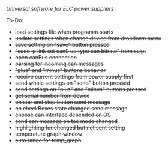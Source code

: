 *Universal software for ELC power suppliers* 

To-Do:
- ~~load settings file when programm starts~~
- ~~update settings when change device from dropdown menu~~
- ~~save setting on "save" button pressed~~
- ~~"sudo ip link set can0 up type can bitrate" from scipt~~ 
- ~~open canBus connection~~
- ~~parsing for incoming can messages~~
- ~~"plus" and "minus" buttons behavior~~
- ~~receive current settings from power supply first~~
- ~~send whole settings on "send" button pressed~~
- ~~send settings on "plus" and "minus" buttons pressed~~
- ~~get serial number from device~~
- ~~on star and stop button send message~~
- ~~on checkBoxes state changed send message~~
- ~~choose can interface depended on OS~~
- ~~send can message on tec mode changed~~
- ~~highlighting for changed but not sent setting~~
- ~~temperature graph window~~
- ~~auto range for temp_graph~~